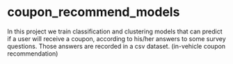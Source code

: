# coupon_recommend_models
In this project we train classification and clustering models that can predict if a user will receive a coupon, according to his/her answers to some survey questions. Those answers are  recorded in a csv dataset. (in-vehicle coupon recommendation)

